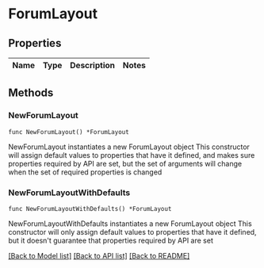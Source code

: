 # ForumLayout

## Properties

Name | Type | Description | Notes
------------ | ------------- | ------------- | -------------

## Methods

### NewForumLayout

`func NewForumLayout() *ForumLayout`

NewForumLayout instantiates a new ForumLayout object
This constructor will assign default values to properties that have it defined,
and makes sure properties required by API are set, but the set of arguments
will change when the set of required properties is changed

### NewForumLayoutWithDefaults

`func NewForumLayoutWithDefaults() *ForumLayout`

NewForumLayoutWithDefaults instantiates a new ForumLayout object
This constructor will only assign default values to properties that have it defined,
but it doesn't guarantee that properties required by API are set


[[Back to Model list]](../README.md#documentation-for-models) [[Back to API list]](../README.md#documentation-for-api-endpoints) [[Back to README]](../README.md)


